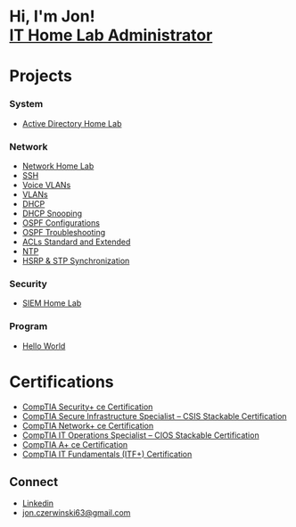 <h1>Hi, I'm Jon! <br/><a href="https://www.linkedin.com/in/jon-czerwinski/">IT Home Lab Administrator</a>

<h1>Projects</h1>
<h3>System</h3>

- [Active Directory Home Lab](https://github.com/jwczerwinski/Active-Directory-Home-Lab)

<h3>Network</h3>

- [Network Home Lab](https://github.com/jwczerwinski/Network-Home-Lab)
- [SSH](https://github.com/jwczerwinski/SSH)
- [Voice VLANs](https://github.com/jwczerwinski/Voice-VLANs)
- [VLANs](https://github.com/jwczerwinski/VLANs)
- [DHCP](https://github.com/jwczerwinski/DHCP/tree/main)
- [DHCP Snooping](https://github.com/jwczerwinski/DHCP-Snooping)
- [OSPF Configurations](https://github.com/jwczerwinski/OSPF)
- [OSPF Troubleshooting](https://github.com/jwczerwinski/OSPF-Troubleshooting)
- [ACLs Standard and Extended](https://github.com/jwczerwinski/ACLs-Standard-and-Extended)
- [NTP](https://github.com/jwczerwinski/NTP/tree/main)
- [HSRP & STP Synchronization](https://github.com/jwczerwinski/HSRP-STP-Synchronization)

<h3>Security</h3>

- [SIEM Home Lab](https://github.com/jwczerwinski/SIEM-Home-Lab)
<h3>Program</h3>

- [Hello World](https://github.com/jwczerwinski/Hello-World)


<h1>Certifications</h1>

- [CompTIA Security+ ce Certification](https://www.credly.com/badges/48d3e286-7b74-448d-8059-7e82f9b10c2a)
- [CompTIA Secure Infrastructure Specialist – CSIS Stackable Certification](https://www.credly.com/badges/7a9456b6-d0b7-4de2-97ee-8805d418d70c/public_url)
- [CompTIA Network+ ce Certification](https://www.credly.com/badges/f8e57115-9f22-41eb-9346-71ca009bd2ca/linked_in_profile)
- [CompTIA IT Operations Specialist – CIOS Stackable Certification](https://www.credly.com/badges/e8e4cce0-e2eb-4b02-97e3-97139e00ea7e/linked_in_profile)
- [CompTIA A+ ce Certification](https://www.credly.com/badges/00a0fbd6-19e8-47db-8185-8c6af4d7881e/linked_in_profile)
- [CompTIA IT Fundamentals (ITF+) Certification](https://www.credly.com/badges/e5db48d5-d6e7-4ff9-81d2-0e5217b83449/linked_in_profile)

<h2>Connect</h2>

- [Linkedin](https://www.linkedin.com/in/jon-czerwinski/) <br>
- jon.czerwinski63@gmail.com

<!--
**jwczerwinski** is a ✨ _special_ ✨ repository because its `README.md` (this file) appears on your GitHub profile.

Here are some ideas to get you started:

- 🔭 I’m currently working on ...
- 🌱 I’m currently learning ...
- 👯 I’m looking to collaborate on ...
- 🤔 I’m looking for help with ...
- 💬 Ask me about ...
- 📫 How to reach me: ...
- ⚡ Fun fact: ...
-->
